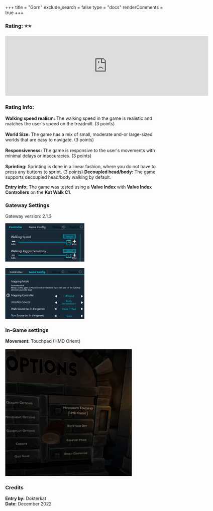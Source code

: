 +++
title = "Gorn"
exclude_search = false
type = "docs"
renderComments = true
+++
### Rating: ⭐⭐ <br>

<iframe src="https://store.steampowered.com/widget/578620/" frameborder="0" width="646" height="190"></iframe>

### Rating Info:
**Walking speed realism:** The walking speed in the game is realistic and matches the user's speed on the treadmill. (3 points) <br><br>
**World Size:** The game has a mix of small, moderate and-or large-sized worlds that are easy to navigate. (3 points) <br><br>
**Responsiveness:** The game is responsive to the user's movements with minimal delays or inaccuracies. (3 points) <br><br>
**Sprinting:** Sprinting is done in a linear fashion, where you do not have to press any buttons to sprint. (3 points)
**Decoupled head/body:** The game supports decoupled head/body walking by default.

**Entry info:** The game was tested using a **Valve Index** with **Valve Index Controllers** on the **Kat Walk C1**.

### Gateway Settings
Gateway version: 2.1.3 
<br>

<img src="https://raw.githubusercontent.com/dokterkats/katDB/main/settings/Gorn/gateway-controller.PNG" style="width: 50%;">
<br><br>
<img src="https://raw.githubusercontent.com/dokterkats/katDB/main/settings/Gorn/gateway-config.PNG" style="width: 50%;">

### In-Game settings
**Movement:** Touchpad (HMD Orient) <br><br>
<img src="https://raw.githubusercontent.com/dokterkats/katDB/main/settings/Gorn/in-game.jpg" style="width: 80%;">

### Credits
**Entry by:** Dokterkat <br>
**Date:** December 2022
